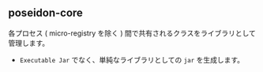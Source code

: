 ## poseidon-core

各プロセス ( micro-registry を除く ) 間で共有されるクラスをライブラリとして管理します。

- `Executable Jar` でなく、単純なライブラリとしての `jar` を生成します。
